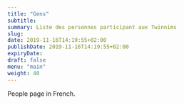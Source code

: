 ```yaml
---
title: "Gens"
subtitle:
summary: Liste des personnes participant aux Twinnims
slug:
date: 2019-11-16T14:19:55+02:00
publishDate: 2019-11-16T14:19:55+02:00
expiryDate: 
draft: false
menu: "main"
weight: 40
---
```


People page in French.
